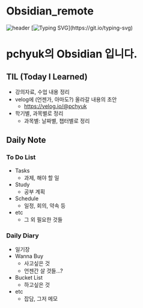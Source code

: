 # Obsidian_remote
![header](https://capsule-render.vercel.app/api?type=waving&color=timeGradient&height=100&section=header&fontSize=50)
[![Typing SVG](https://readme-typing-svg.demolab.com?font=Lobster&size=50&pause=1000&color=58A6FF&center=true&vCenter=true&width=870&height=100&lines=Welcome+to+pchyuk's+Obsidian!)](https://git.io/typing-svg)

# pchyuk의 Obsidian 입니다.
## TIL (Today I Learned)
- 강의자료, 수업 내용 정리
- velog에 (언젠가, 아마도?) 올라갈 내용의 초안
	- <https://velog.io/@pchyuk>
- 학기별, 과목별로 정리
	- 과목별: 날짜별, 챕터별로 정리

## Daily Note
### To Do List
- Tasks
	- 과제, 해야 할 일 
- Study
	- 공부 계획
- Schedule
	- 일정, 회의, 약속 등 
- etc
	- 그 외 필요한 것들
### Daily Diary
- 일기장
- Wanna Buy
	- 사고싶은 것 
	- 언젠간 살 것들...?
- Bucket List
	- 하고싶은 것
- etc
	- 잡담, 그저 메모
